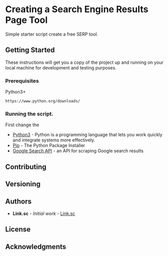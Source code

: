 # Creating a Search Engine Results Page Tool

Simple starter script create a free SERP tool.

## Getting Started

These instructions will get you a copy of the project up and running on your local machine for development and testing purposes.

### Prerequisites

Python3+ 

```
https://www.python.org/downloads/
```

### Running the script.

First change the 

* [Python3](https://www.python.org/) - Python is a programming language that lets you work quickly
and integrate systems more effectively.
* [Pip](https://pip.pypa.io/en/stable/) - The Python Package Installer
* [Google Search API](https://link.sc/) - an API for scraping Google search results

## Contributing

## Versioning

## Authors

* **Link.sc** - *Initial work* - [Link.sc](https://github.com/getlinksc/)

## License

## Acknowledgments

